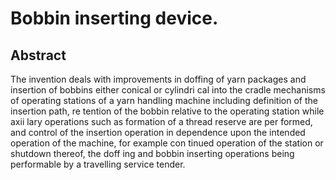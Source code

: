 # Bobbin inserting device.

## Abstract
The invention deals with improvements in doffing of yarn packages and insertion of bobbins either conical or cylindri cal into the cradle mechanisms of operating stations of a yarn handling machine including definition of the insertion path, re tention of the bobbin relative to the operating station while axii lary operations such as formation of a thread reserve are per formed, and control of the insertion operation in dependence upon the intended operation of the machine, for example con tinued operation of the station or shutdown thereof, the doff ing and bobbin inserting operations being performable by a travelling service tender.